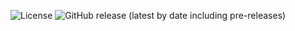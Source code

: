 ![License](https://img.shields.io/static/v1?label=license&message=CC-BY-NC-4.0&color=green) ![GitHub release (latest by date including pre-releases)](https://img.shields.io/github/v/release/gibberlings3/itemrevisions?include_prereleases)

